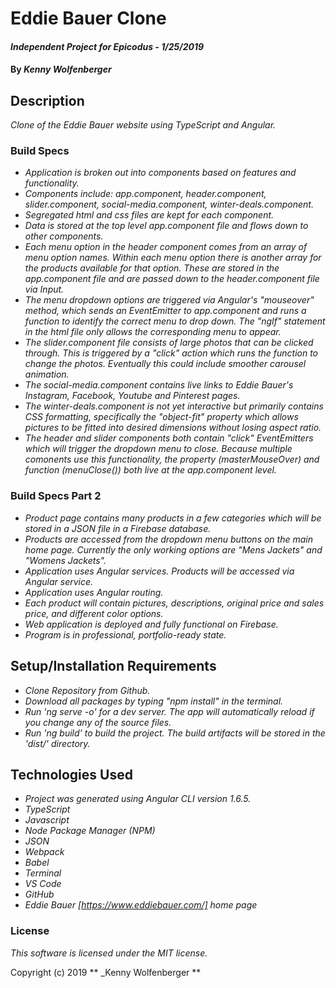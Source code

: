 # Eddie Bauer Clone

#### _Independent Project for Epicodus - 1/25/2019_

#### By _**Kenny Wolfenberger**_

## Description

_Clone of the Eddie Bauer website using TypeScript and Angular._


### Build Specs
* _Application is broken out into components based on features and functionality._
* _Components include: app.component, header.component, slider.component, social-media.component, winter-deals.component._
* _Segregated html and css files are kept for each component._
* _Data is stored at the top level app.component file and flows down to other components._
* _Each menu option in the header component comes from an array of menu option names. Within each menu option there is another array for the products available for that option. These are stored in the app.component file and are passed down to the header.component file via Input._
* _The menu dropdown options are triggered via Angular's "mouseover" method, which sends an EventEmitter to app.component and runs a function to identify the correct menu to drop down. The "ngIf" statement in the html file only allows the corresponding menu to appear._
* _The slider.component file consists of large photos that can be clicked through. This is triggered by a "click" action which runs the function to change the photos. Eventually this could include smoother carousel animation._
* _The social-media.component contains live links to Eddie Bauer's Instagram, Facebook, Youtube and Pinterest pages._
* _The winter-deals.component is not yet interactive but primarily contains CSS formatting, specifically the "object-fit" property which allows pictures to be fitted into desired dimensions without losing aspect ratio._
* _The header and slider components both contain "click" EventEmitters which will trigger the dropdown menu to close. Because multiple comonents use this functionality, the property (masterMouseOver) and function (menuClose()) both live at the app.component level._

### Build Specs Part 2
* _Product page contains many products in a few categories which will be stored in a JSON file in a Firebase database._
* _Products are accessed from the dropdown menu buttons on the main home page. Currently the only working options are "Mens Jackets" and "Womens Jackets"._
* _Application uses Angular services. Products will be accessed via Angular service._
* _Application uses Angular routing._
* _Each product will contain pictures, descriptions, original price and sales price, and different color options._
* _Web application is deployed and fully functional on Firebase._
* _Program is in professional, portfolio-ready state._

## Setup/Installation Requirements
* _Clone Repository from Github._
* _Download all packages by typing "npm install" in the terminal._
* _Run 'ng serve -o' for a dev server. The app will automatically reload if you change any of the source files._
* _Run 'ng build' to build the project. The build artifacts will be stored in the 'dist/' directory._


## Technologies Used
* _Project was generated using Angular CLI version 1.6.5._
* _TypeScript_
* _Javascript_
* _Node Package Manager (NPM)_
* _JSON_
* _Webpack_
* _Babel_
* _Terminal_
* _VS Code_
* _GitHub_
* _Eddie Bauer [https://www.eddiebauer.com/] home page_

### License

*This software is licensed under the MIT license.*

Copyright (c) 2019 ** _Kenny Wolfenberger **
